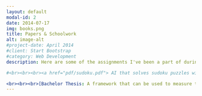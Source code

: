 ```yaml
---
layout: default
modal-id: 2
date: 2014-07-17
img: books.png
title: Papers & Schoolwork
alt: image-alt
#project-date: April 2014
#client: Start Bootstrap
#category: Web Development
description: Here are some of the assignments I've been a part of during my studies at KTH.

#<br><br><br><a href="pdf/sudoku.pdf"> AI that solves sudoku puzzles with a GUI showing placement step by step.</a>

<br><br><br>[Bachelor Thesis: A framework that can be used to measure the time distribution for injection, detection and the fixing of software errors](https://www.diva-portal.org/smash/record.jsf?pid=diva2:1395015)
---
```

